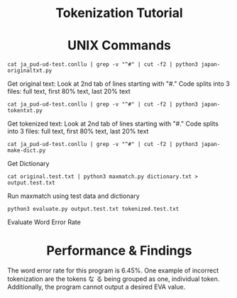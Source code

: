 <h1 align="center">Tokenization Tutorial</h1>

<p align="center">
  <h1 align="center">
    UNIX Commands
  </h1>
  <p><code>cat ja_pud-ud-test.conllu | grep -v "^#" | cut -f2 | python3 japan-originaltxt.py</code></p>
  <p>Get original text: Look at 2nd tab of lines starting with "#." Code splits into 3 files: full text, first 80% text, last 20% text</p>

  <p><code>cat ja_pud-ud-test.conllu | grep -v "^#" | cut -f2 | python3 japan-tokentxt.py</code></p>
  <p>Get tokenized text: Look at 2nd tab of lines starting with "#." Code splits into 3 files: full text, first 80% text, last 20% text</p>

  <p><code>cat ja_pud-ud-test.conllu | grep -v "^#" | cut -f2 | python3 japan-make-dict.py</code></p>
  <p>Get Dictionary</p>

  <p><code>cat original.test.txt | python3 maxmatch.py dictionary.txt > output.test.txt</code></p>
  <p">Run maxmatch using test data and dictionary</p>

  <p><code>python3 evaluate.py output.test.txt tokenized.test.txt</code></p>
  <p>Evaluate Word Error Rate</p>

  <h1 align="center">Performance & Findings</h1>
  <p>The word error rate for this program is 6.45%. One example of incorrect tokenization are the tokens な る being grouped as one, individual token. Additionally, the program cannot output a desired EVA value.
</p>